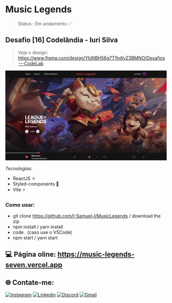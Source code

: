 # Music Legends

> Status : Em andamento ✅

## Desafio [16] Codelândia - Iuri Silva
>Veja o design: https://www.figma.com/design/Yb9IBH56g7T1hdIyZ3BMNO/Desafios---CodeLab

<img width="800px" src="./src/assets/images/MusicLegends-PrintHome.jpeg">

_Tecnologias:_

- ReactJS ⚛️
- Styled-components 💅
- Vite ⚡

### Como usar:

- git clone https://github.com/I-Samuel-I/MusicLegends / download the zip
- npm install / yarn install
- code . (caso use o VSCode)
- npm start / yarn start

## 💻 Página oline: https://music-legends-seven.vercel.app

## 🌐 Contate-me:

[![Instagram](https://img.shields.io/badge/Instagram-E4405F?style=for-the-badge&logo=instagram&logoColor=white)](https://www.instagram.com/sam.pongp/)
[![Linkedin](https://img.shields.io/badge/LinkedIn-0077B5?style=for-the-badge&logo=linkedin&logoColor=white)](https://www.linkedin.com/in/samuel-gomes-481062316/)
[![Discord](https://img.shields.io/badge/Discord-7289DA?style=for-the-badge&logo=discord&logoColor=white)](https://discordapp.com/users/353247502385938432)
[![Gmail](https://img.shields.io/badge/Gmail-D14836?style=for-the-badge&logo=gmail&logoColor=white)](mailto:samgomes.dev@gmail.com)
